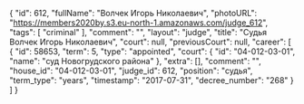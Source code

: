 {
    "id": 612,
    "fullName": "Волчек Игорь Николаевич",
    "photoURL": "https://members2020by.s3.eu-north-1.amazonaws.com/judge_612",
    "tags": [
        "criminal"
    ],
    "comment": "",
    "layout": "judge",
    "title": "Судья Волчек Игорь Николаевич",
    "court": null,
    "previousCourt": null,
    "career": [
        {
            "id": 58653,
            "term": 5,
            "type": "appointed",
            "court": {
                "id": "04-012-03-01",
                "name": "суд Новогрудского района"
            },
            "extra": [],
            "comment": "",
            "house_id": "04-012-03-01",
            "judge_id": 612,
            "position": "судья",
            "term_type": "years",
            "timestamp": "2017-07-31",
            "decree_number": "268"
        }
    ]
}